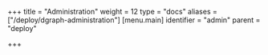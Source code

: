 +++
title = "Administration"
weight = 12
type = "docs"
aliases = ["/deploy/dgraph-administration"]
[menu.main]
  identifier = "admin"
  parent = "deploy"

+++